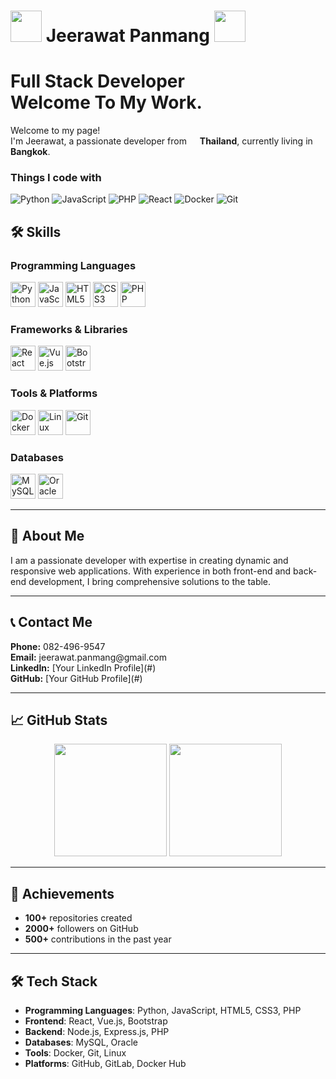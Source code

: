 <h1><img src="https://hbobis.wordpress.com/wp-content/uploads/2015/12/animation-rocket.gif" width="50"/> Jeerawat Panmang <img src="https://hbobis.wordpress.com/wp-content/uploads/2015/12/animation-rocket.gif" width="50"/>
</h1>

<h1>Full Stack Developer <br>Welcome To My Work.</br>
</h1>

<p>Welcome to my page! </br> I'm Jeerawat, a passionate developer from <img src="https://cdn-icons-png.flaticon.com/512/197/197560.png" width="13"/> <b>Thailand</b>, currently living in <img src="https://cdn-icons-png.flaticon.com/512/197/197564.png" width="13"/> <b>Bangkok</b>.</p>

<h3>Things I code with</h3>
<p>
  <img alt="Python" src="https://img.shields.io/badge/-Python-306998?style=flat-square&logo=python&logoColor=white" />
  <img alt="JavaScript" src="https://img.shields.io/badge/-JavaScript-F7DF1E?style=flat-square&logo=javascript&logoColor=black" />
  <img alt="PHP" src="https://img.shields.io/badge/-PHP-4F5B93?style=flat-square&logo=php&logoColor=white" />
  <img alt="React" src="https://img.shields.io/badge/-React-45b8d8?style=flat-square&logo=react&logoColor=white" />
  <img alt="Docker" src="https://img.shields.io/badge/-Docker-46a2f1?style=flat-square&logo=docker&logoColor=white" />
  <img alt="Git" src="https://img.shields.io/badge/-Git-F05032?style=flat-square&logo=git&logoColor=white" />
</p>

## 🛠 Skills

### Programming Languages
<p>
  <img src="https://cdn.jsdelivr.net/gh/devicons/devicon/icons/python/python-original.svg" alt="Python" width="40" height="40"/>
  <img src="https://cdn.jsdelivr.net/gh/devicons/devicon/icons/javascript/javascript-original.svg" alt="JavaScript" width="40" height="40"/>
  <img src="https://cdn.jsdelivr.net/gh/devicons/devicon/icons/html5/html5-original.svg" alt="HTML5" width="40" height="40"/>
  <img src="https://cdn.jsdelivr.net/gh/devicons/devicon/icons/css3/css3-original.svg" alt="CSS3" width="40" height="40"/>
  <img src="https://cdn.jsdelivr.net/gh/devicons/devicon/icons/php/php-original.svg" alt="PHP" width="40" height="40"/>
</p>

### Frameworks & Libraries
<p>
  <img src="https://cdn.jsdelivr.net/gh/devicons/devicon/icons/react/react-original.svg" alt="React" width="40" height="40"/>
  <img src="https://cdn.jsdelivr.net/gh/devicons/devicon/icons/vuejs/vuejs-original.svg" alt="Vue.js" width="40" height="40"/>
  <img src="https://cdn.jsdelivr.net/gh/devicons/devicon/icons/bootstrap/bootstrap-original.svg" alt="Bootstrap" width="40" height="40"/>
</p>

### Tools & Platforms
<p>
  <img src="https://cdn.jsdelivr.net/gh/devicons/devicon/icons/docker/docker-original.svg" alt="Docker" width="40" height="40"/>
  <img src="https://cdn.jsdelivr.net/gh/devicons/devicon/icons/linux/linux-original.svg" alt="Linux" width="40" height="40"/>
  <img src="https://cdn.jsdelivr.net/gh/devicons/devicon/icons/git/git-original.svg" alt="Git" width="40" height="40"/>
</p>

### Databases
<p>
  <img src="https://cdn.jsdelivr.net/gh/devicons/devicon/icons/mysql/mysql-original.svg" alt="MySQL" width="40" height="40"/>
  <img src="https://cdn.jsdelivr.net/gh/devicons/devicon/icons/oracle/oracle-original.svg" alt="Oracle" width="40" height="40"/>
</p>

---

## 🌟 About Me
<p>
  I am a passionate developer with expertise in creating dynamic and responsive web applications. With experience in both front-end and back-end development, I bring comprehensive solutions to the table.
</p>

---

## 📞 Contact Me
<p>
  <strong>Phone:</strong> 082-496-9547<br>
  <strong>Email:</strong> jeerawat.panmang@gmail.com<br>
  <strong>LinkedIn:</strong> [Your LinkedIn Profile](#)<br>
  <strong>GitHub:</strong> [Your GitHub Profile](#)
</p>

---

## 📈 GitHub Stats
<div align="center">
  <img height="180em" src="https://github-readme-stats.vercel.app/api?username=DenverCoder1&show_icons=true&hide_title=true&count_private=true&hide=prs&theme=radical"/>
  <img height="180em" src="https://github-readme-stats.vercel.app/api/top-langs/?username=DenverCoder1&theme=radical&langs_count=8&layout=compact"/>
</div>

---

## 🚀 Achievements
- **100+** repositories created
- **2000+** followers on GitHub
- **500+** contributions in the past year

---

## 🛠️ Tech Stack
- **Programming Languages**: Python, JavaScript, HTML5, CSS3, PHP
- **Frontend**: React, Vue.js, Bootstrap
- **Backend**: Node.js, Express.js, PHP
- **Databases**: MySQL, Oracle
- **Tools**: Docker, Git, Linux
- **Platforms**: GitHub, GitLab, Docker Hub
